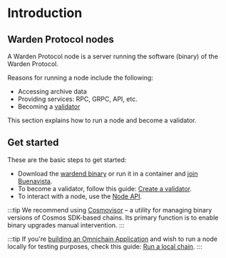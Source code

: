 ﻿---
sidebar_position: 1
---

# Introduction

## Warden Protocol nodes

A Warden Protocol node is a server running the software (binary) of the Warden Protocol.

Reasons for running a node include the following:

- Accessing archive data
- Providing services: RPC, GRPC, API, etc.
- Becoming a [validator](/learn/glossary#validator)

This section explains how to run a node and become a validator.

## Get started

These are the basic steps to get started:

- Download the [wardend binary](https://github.com/warden-protocol/wardenprotocol/releases) or run it in a container and [join Buenavista](networks/join-buenavista).
- To become a validator, follow this guide: [Create a validator](create-a-validator).
- To interact with a node, use the [Node API](node-api-reference).

:::tip
We recommend using [Cosmovisor](https://docs.archway.io/validators/running-a-node/cosmovisor) – a utility for managing binary versions of Cosmos SDK-based chains. Its primary function is to enable binary upgrades manual intervention.
:::

:::tip
If you're [building an Omnichain Application](/build-an-oapp/introduction) and wish to run a node locally for testing purposes, check this guide: [Run a local chain](/build-an-oapp/test/run-a-local-chain).
:::
